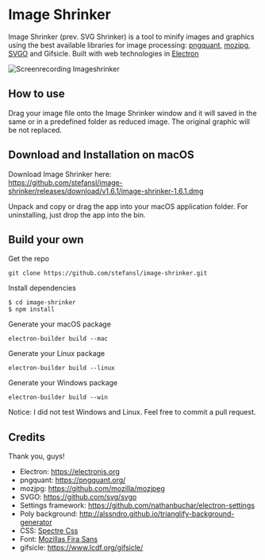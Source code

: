 # Image Shrinker

Image Shrinker (prev. SVG Shrinker) is a tool to minify images and graphics using the best available libraries for image processing: [pngquant](https://pngquant.org/), [mozjpg](https://github.com/mozilla/mozjpeg), [SVGO](https://github.com/svg/svgo) and Gifsicle. Built with web technologies in [Electron](https://electronjs.org)

![Screenrecording Imageshrinker](https://user-images.githubusercontent.com/1564251/40296606-61863e56-5cdd-11e8-9f43-3a74c48d21a0.gif)

## How to use
Drag your image file onto the Image Shrinker window and it will saved in the same or in a predefined folder as reduced image.
The original graphic will be not replaced.

## Download and Installation on macOS
Download Image Shrinker here:  
https://github.com/stefansl/image-shrinker/releases/download/v1.6.1/image-shrinker-1.6.1.dmg

Unpack and copy or drag the app into your macOS application folder.
For uninstalling, just drop the app into the bin.

## Build your own
Get the repo
```shell
git clone https://github.com/stefansl/image-shrinker.git
```
Install dependencies
```shell
$ cd image-shrinker
$ npm install
```
Generate your macOS package
```shell
electron-builder build --mac
```

Generate your Linux package
```shell
electron-builder build --linux
```

Generate your Windows package
```shell
electron-builder build --win
```

Notice: I did not test Windows and Linux. Feel free to commit a pull request.

## Credits
Thank you, guys!
* Electron: <https://electronjs.org>
* pngquant: <https://pngquant.org/>
* mozjpg: <https://github.com/mozilla/mozjpeg>
* SVGO: <https://github.com/svg/svgo>
* Settings framework: <https://github.com/nathanbuchar/electron-settings>
* Poly background: <http://alssndro.github.io/trianglify-background-generator>
* CSS: [Spectre Css](https://picturepan2.github.io/spectre/)
* Font: [Mozillas Fira Sans](https://github.com/mozilla/Fira)
* gifsicle: <https://www.lcdf.org/gifsicle/>
